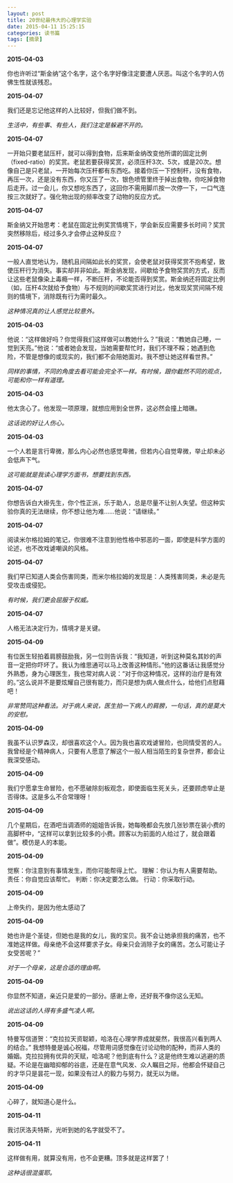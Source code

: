 ```yaml
---
layout: post
title: 20世纪最伟大的心理学实验
date: 2015-04-11 15:25:15
categories: 读书篇
tags: [摘录]
---
```

**2015-04-03**

你也许听过“斯金纳”这个名字，这个名字好像注定要遭人厌恶。叫这个名字的人仿佛生性就该残忍。

**2015-04-07**

我们还是忘记他这样的人比较好，但我们做不到。

*生活中，有些事、有些人，我们注定是躲避不开的。*

**2015-04-07**

一开始只要老鼠压杆，就可以得到食物，后来斯金纳改变他所谓的固定比例（fixed-ratio）的奖赏。老鼠若要获得奖赏，必须压杆3次、5次，或是20次。想像自己是只老鼠，一开始每次压杆都有东西吃。接着你压一下控制杆，没有食物，再压一次，还是没有东西，你又压了一次，银色喷管里终于掉出食物，你吃掉食物后走开。过一会儿，你又想吃东西了，这回你不需用脚爪按一次停一下，一口气连按三次就好了。强化物出现的频率改变了动物的反应方式。

**2015-04-07**

斯金纳又开始思考：老鼠在固定比例奖赏情境下，学会新反应需要多长时间？奖赏突然移除后，经过多久才会停止这种反应？<!--more-->

**2015-04-07**

一般人直觉地认为，随机且间隔如此长的奖赏，会使老鼠对获得奖赏不抱希望，致使压杆行为消失。事实却并非如此。斯金纳发现，间歇给予食物奖赏的方式，反而让这些老鼠像染上毒瘾一样，不断压杆，不论能否得到奖赏。斯金纳还将固定比例（如，压杆4次就给予食物）与不规则的间歇奖赏进行对比，他发现奖赏间隔不规则的情境下，消除既有行为需时最久。

*这种情况真的让人感觉比较意外。*

**2015-04-03**

他说：“这样做好吗？你觉得我们这样做可以教她什么？”我说：“教她自己睡，一觉到天亮。”他说：“或者她会发现，当她需要帮忙时，我们不理不睬；她遇到危险，不管是想像的或现实的，我们都不会陪她面对。我不想让她这样看世界。”

*同样的事情，不同的角度去看可能会完全不一样。有时候，跟你截然不同的观点，可能和你一样有道理。*

**2015-04-03**

他太贪心了。他发现一项原理，就想应用到全世界，这必然会撞上暗礁。

*这话说的好让人伤心。*

**2015-04-03**

一个人若是言行卑微，那么内心必然也感觉卑微，但若内心自觉卑微，举止却未必会低声下气。

*这可能就是我读心理学方面书，想要找到东西。*

**2015-04-07**

你想告诉白大褂先生，你个性正派，乐于助人，总是尽量不让别人失望。但这种实验你真的无法继续，你不想让他为难……他说：“请继续。”

**2015-04-07**

阅读米尔格拉姆的笔记，你很难不注意到他性格中邪恶的一面，即使是科学方面的论述，也不改戏谑嘲讽的风格。

**2015-04-07**

我们早已知道人类会伤害同类，而米尔格拉姆的发现是：人类残害同类，未必是先受攻击或侵犯。

*有时候，我们更会屈服于权威。*

**2015-04-07**

人格无法决定行为，情境才是关键。

**2015-04-09**

有位医生轻拍着肩膀鼓励我，另一位则告诉我：“我知道，听到这种莫名其妙的声音一定把你吓坏了。我认为维思通可以马上改善这种情形。”他的这番话让我感觉分外熟悉，身为心理医生，我也常对病人说：“对于你这种情况，这样的治疗是有效的。”这么说并不是要炫耀自己很有能力，而只是想为病人做点什么，给他们点慰藉吧！

*非常赞同这种看法。对于病人来说，医生拍一下病人的肩膀，一句话，真的是莫大的安慰。*

**2015-04-09**

我虽不认识罗森汉，却很喜欢这个人。因为我也喜欢戏谑冒险，也同情受苦的人。我曾经是个精神病人，只要有人愿意了解这个一般人相当陌生的复杂世界，都会让我深受感动。

**2015-04-09**

我们宁愿拿生命冒险，也不愿破除刻板观念，即使面临生死关头，还要顾虑举止是否得体。这是多么不合常理呀！

**2015-04-09**

几个星期后，在酒吧当调酒师的姐姐告诉我，她每晚都会先放几张钞票在装小费的高脚杯中，“这样可以拿到比较多的小费。顾客以为前面的人给过了，就会跟着做”。模仿是人的本能。

**2015-04-09**

觉察：你注意到有事情发生，而你可能帮得上忙。
理解：你认为有人需要帮助。
责任：你自觉应该帮忙。
判断：你决定要怎么做。
行动：你采取行动。

**2015-04-09**

上帝失约，是因为他太感动了

**2015-04-09**

她也许是个圣徒，但她也是我的女儿，我的宝贝。我不会让她承担我的痛苦，也不准她这样做。母亲绝不会这样要求子女。母亲只会消除子女的痛苦。怎么可能让子女受苦呢？”

*对于一个母亲，这是合适的理由啊。*

**2015-04-09**

你显然不知道，亲近只是爱的一部分。感谢上帝，还好我不像你这么无知。

*说出这话的人得有多盛气凌人啊。*

**2015-04-09**

特曼写信道贺：“克拉拉天资聪颖，哈洛在心理学界成就斐然，我很高兴看到两人的结合。”
我想特曼是诚心祝福，尽管用词感觉像在讨论动物的配种，而非人类的婚姻。克拉拉拥有优异的天赋，哈洛呢？他到底有什么？这是他终生难以逃避的质疑。不论是在幽暗抑郁的谷底，还是在意气风发、众人瞩目之际，他都会怀疑自己的才华只是昙花一现，如果没有过人的毅力与努力，就无以为继。

**2015-04-09**

心碎了，就知道心是什么。

**2015-04-11**

我讨厌洛夫特斯，光听到她的名字就受不了。

**2015-04-11**

这样做有用，就算没有用，也不会更糟。顶多就是这样罢了！

*这种话很混蛋耶。*